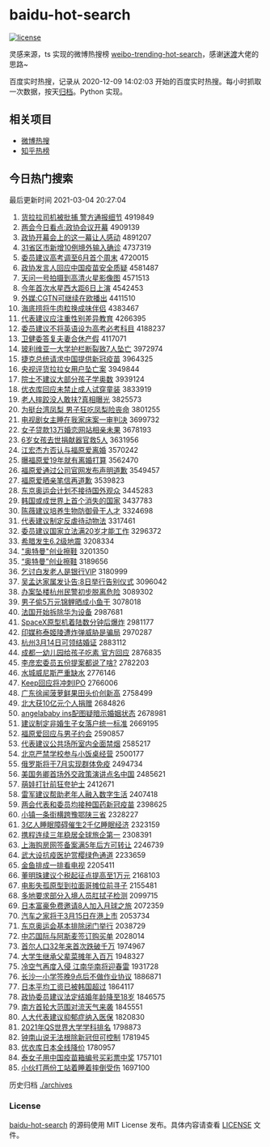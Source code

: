 # baidu-hot-search

[![license](https://img.shields.io/github/license/Arrackisarookie/baidu-hot-search)](https://github.com/Arrackisarookie/baidu-hot-search/blob/master/LICENSE)

灵感来源，ts 实现的微博热搜榜 [weibo-trending-hot-search](https://github.com/justjavac/weibo-trending-hot-search)，感谢[迷渡](https://github.com/justjavac)大佬的思路~

百度实时热搜，记录从 2020-12-09 14:02:03 开始的百度实时热搜。每小时抓取一次数据，按天[归档](./archives)。Python 实现。

## 相关项目
+ [微博热搜](https://github.com/Arrackisarookie/weibo-hot-search)
+ [知乎热榜](https://github.com/Arrackisarookie/zhihu-top-search)

## 今日热门搜索

<!-- Rank Begin -->

最后更新时间 2021-03-04 20:27:04

1. [货拉拉司机被批捕 警方通报细节](http://www.baidu.com/baidu?cl=3&tn=SE_baiduhomet8_jmjb7mjw&rsv_dl=fyb_top&fr=top1000&wd=%BB%F5%C0%AD%C0%AD%CB%BE%BB%FA%B1%BB%C5%FA%B2%B6%20%BE%AF%B7%BD%CD%A8%B1%A8%CF%B8%BD%DA) 4919849
1. [两会今日看点:政协会议开幕](http://www.baidu.com/baidu?cl=3&tn=SE_baiduhomet8_jmjb7mjw&rsv_dl=fyb_top&fr=top1000&wd=%C1%BD%BB%E1%BD%F1%C8%D5%BF%B4%B5%E3%3A%D5%FE%D0%AD%BB%E1%D2%E9%BF%AA%C4%BB) 4909139
1. [政协开幕会上的这一幕让人感动](http://www.baidu.com/baidu?cl=3&tn=SE_baiduhomet8_jmjb7mjw&rsv_dl=fyb_top&fr=top1000&wd=%D5%FE%D0%AD%BF%AA%C4%BB%BB%E1%C9%CF%B5%C4%D5%E2%D2%BB%C4%BB%C8%C3%C8%CB%B8%D0%B6%AF) 4891207
1. [31省区市新增10例境外输入确诊](http://www.baidu.com/baidu?cl=3&tn=SE_baiduhomet8_jmjb7mjw&rsv_dl=fyb_top&fr=top1000&wd=31%CA%A1%C7%F8%CA%D0%D0%C2%D4%F610%C0%FD%BE%B3%CD%E2%CA%E4%C8%EB%C8%B7%D5%EF) 4737319
1. [委员建议高考调至6月首个周末](http://www.baidu.com/baidu?cl=3&tn=SE_baiduhomet8_jmjb7mjw&rsv_dl=fyb_top&fr=top1000&wd=%CE%AF%D4%B1%BD%A8%D2%E9%B8%DF%BF%BC%B5%F7%D6%C16%D4%C2%CA%D7%B8%F6%D6%DC%C4%A9) 4720015
1. [政协发言人回应中国疫苗安全质疑](http://www.baidu.com/baidu?cl=3&tn=SE_baiduhomet8_jmjb7mjw&rsv_dl=fyb_top&fr=top1000&wd=%D5%FE%D0%AD%B7%A2%D1%D4%C8%CB%BB%D8%D3%A6%D6%D0%B9%FA%D2%DF%C3%E7%B0%B2%C8%AB%D6%CA%D2%C9) 4581487
1. [天问一号拍摄到高清火星影像图](http://www.baidu.com/baidu?cl=3&tn=SE_baiduhomet8_jmjb7mjw&rsv_dl=fyb_top&fr=top1000&wd=%CC%EC%CE%CA%D2%BB%BA%C5%C5%C4%C9%E3%B5%BD%B8%DF%C7%E5%BB%F0%D0%C7%D3%B0%CF%F1%CD%BC) 4571513
1. [今年首次水星西大距6日上演](http://www.baidu.com/baidu?cl=3&tn=SE_baiduhomet8_jmjb7mjw&rsv_dl=fyb_top&fr=top1000&wd=%BD%F1%C4%EA%CA%D7%B4%CE%CB%AE%D0%C7%CE%F7%B4%F3%BE%E06%C8%D5%C9%CF%D1%DD) 4542453
1. [外媒:CGTN可继续在欧播出](http://www.baidu.com/baidu?cl=3&tn=SE_baiduhomet8_jmjb7mjw&rsv_dl=fyb_top&fr=top1000&wd=%CD%E2%C3%BD%3ACGTN%BF%C9%BC%CC%D0%F8%D4%DA%C5%B7%B2%A5%B3%F6) 4411510
1. [海底捞将牛肉粒换成味伴侣](http://www.baidu.com/baidu?cl=3&tn=SE_baiduhomet8_jmjb7mjw&rsv_dl=fyb_top&fr=top1000&wd=%BA%A3%B5%D7%C0%CC%BD%AB%C5%A3%C8%E2%C1%A3%BB%BB%B3%C9%CE%B6%B0%E9%C2%C2) 4383467
1. [代表建议应注重性别差异教育](http://www.baidu.com/baidu?cl=3&tn=SE_baiduhomet8_jmjb7mjw&rsv_dl=fyb_top&fr=top1000&wd=%B4%FA%B1%ED%BD%A8%D2%E9%D3%A6%D7%A2%D6%D8%D0%D4%B1%F0%B2%EE%D2%EC%BD%CC%D3%FD) 4266395
1. [委员建议不将英语设为高考必考科目](http://www.baidu.com/baidu?cl=3&tn=SE_baiduhomet8_jmjb7mjw&rsv_dl=fyb_top&fr=top1000&wd=%CE%AF%D4%B1%BD%A8%D2%E9%B2%BB%BD%AB%D3%A2%D3%EF%C9%E8%CE%AA%B8%DF%BF%BC%B1%D8%BF%BC%BF%C6%C4%BF) 4188237
1. [卫健委答复夫妻合休产假](http://www.baidu.com/baidu?cl=3&tn=SE_baiduhomet8_jmjb7mjw&rsv_dl=fyb_top&fr=top1000&wd=%CE%C0%BD%A1%CE%AF%B4%F0%B8%B4%B7%F2%C6%DE%BA%CF%D0%DD%B2%FA%BC%D9) 4117071
1. [玻利维亚一大学护栏断裂致7人坠亡](http://www.baidu.com/baidu?cl=3&tn=SE_baiduhomet8_jmjb7mjw&rsv_dl=fyb_top&fr=top1000&wd=%B2%A3%C0%FB%CE%AC%D1%C7%D2%BB%B4%F3%D1%A7%BB%A4%C0%B8%B6%CF%C1%D1%D6%C27%C8%CB%D7%B9%CD%F6) 3972974
1. [捷克总统请求中国提供新冠疫苗](http://www.baidu.com/baidu?cl=3&tn=SE_baiduhomet8_jmjb7mjw&rsv_dl=fyb_top&fr=top1000&wd=%BD%DD%BF%CB%D7%DC%CD%B3%C7%EB%C7%F3%D6%D0%B9%FA%CC%E1%B9%A9%D0%C2%B9%DA%D2%DF%C3%E7) 3964325
1. [央视评货拉拉女用户坠亡案](http://www.baidu.com/baidu?cl=3&tn=SE_baiduhomet8_jmjb7mjw&rsv_dl=fyb_top&fr=top1000&wd=%D1%EB%CA%D3%C6%C0%BB%F5%C0%AD%C0%AD%C5%AE%D3%C3%BB%A7%D7%B9%CD%F6%B0%B8) 3949844
1. [院士不建议大部分孩子学奥数](http://www.baidu.com/baidu?cl=3&tn=SE_baiduhomet8_jmjb7mjw&rsv_dl=fyb_top&fr=top1000&wd=%D4%BA%CA%BF%B2%BB%BD%A8%D2%E9%B4%F3%B2%BF%B7%D6%BA%A2%D7%D3%D1%A7%B0%C2%CA%FD) 3939124
1. [优衣库回应未禁止成人试穿童装](http://www.baidu.com/baidu?cl=3&tn=SE_baiduhomet8_jmjb7mjw&rsv_dl=fyb_top&fr=top1000&wd=%D3%C5%D2%C2%BF%E2%BB%D8%D3%A6%CE%B4%BD%FB%D6%B9%B3%C9%C8%CB%CA%D4%B4%A9%CD%AF%D7%B0) 3833919
1. [老人摔跤没人敢扶?真相曝光](http://www.baidu.com/baidu?cl=3&tn=SE_baiduhomet8_jmjb7mjw&rsv_dl=fyb_top&fr=top1000&wd=%C0%CF%C8%CB%CB%A4%F5%D3%C3%BB%C8%CB%B8%D2%B7%F6%3F%D5%E6%CF%E0%C6%D8%B9%E2) 3825573
1. [为挺台湾凤梨 男子狂吃凤梨险丧命](http://www.baidu.com/baidu?cl=3&tn=SE_baiduhomet8_jmjb7mjw&rsv_dl=fyb_top&fr=top1000&wd=%CE%AA%CD%A6%CC%A8%CD%E5%B7%EF%C0%E6%20%C4%D0%D7%D3%BF%F1%B3%D4%B7%EF%C0%E6%CF%D5%C9%A5%C3%FC) 3801255
1. [电视剧女主睡在我家床案一审判决](http://www.baidu.com/baidu?cl=3&tn=SE_baiduhomet8_jmjb7mjw&rsv_dl=fyb_top&fr=top1000&wd=%B5%E7%CA%D3%BE%E7%C5%AE%D6%F7%CB%AF%D4%DA%CE%D2%BC%D2%B4%B2%B0%B8%D2%BB%C9%F3%C5%D0%BE%F6) 3699732
1. [女子贷款13万婚恋网站相亲未果](http://www.baidu.com/baidu?cl=3&tn=SE_baiduhomet8_jmjb7mjw&rsv_dl=fyb_top&fr=top1000&wd=%C5%AE%D7%D3%B4%FB%BF%EE13%CD%F2%BB%E9%C1%B5%CD%F8%D5%BE%CF%E0%C7%D7%CE%B4%B9%FB) 3678193
1. [6岁女孩去世捐献器官救5人](http://www.baidu.com/baidu?cl=3&tn=SE_baiduhomet8_jmjb7mjw&rsv_dl=fyb_top&fr=top1000&wd=6%CB%EA%C5%AE%BA%A2%C8%A5%CA%C0%BE%E8%CF%D7%C6%F7%B9%D9%BE%C85%C8%CB) 3631956
1. [江宏杰方否认与福原爱离婚](http://www.baidu.com/baidu?cl=3&tn=SE_baiduhomet8_jmjb7mjw&rsv_dl=fyb_top&fr=top1000&wd=%BD%AD%BA%EA%BD%DC%B7%BD%B7%F1%C8%CF%D3%EB%B8%A3%D4%AD%B0%AE%C0%EB%BB%E9) 3570242
1. [曝福原爱19年就有离婚打算](http://www.baidu.com/baidu?cl=3&tn=SE_baiduhomet8_jmjb7mjw&rsv_dl=fyb_top&fr=top1000&wd=%C6%D8%B8%A3%D4%AD%B0%AE19%C4%EA%BE%CD%D3%D0%C0%EB%BB%E9%B4%F2%CB%E3) 3562470
1. [福原爱通过公司官网发布声明道歉](http://www.baidu.com/baidu?cl=3&tn=SE_baiduhomet8_jmjb7mjw&rsv_dl=fyb_top&fr=top1000&wd=%B8%A3%D4%AD%B0%AE%CD%A8%B9%FD%B9%AB%CB%BE%B9%D9%CD%F8%B7%A2%B2%BC%C9%F9%C3%F7%B5%C0%C7%B8) 3549457
1. [福原爱晒亲笔信再道歉](http://www.baidu.com/baidu?cl=3&tn=SE_baiduhomet8_jmjb7mjw&rsv_dl=fyb_top&fr=top1000&wd=%B8%A3%D4%AD%B0%AE%C9%B9%C7%D7%B1%CA%D0%C5%D4%D9%B5%C0%C7%B8) 3539823
1. [东京奥运会计划不接待国外观众](http://www.baidu.com/baidu?cl=3&tn=SE_baiduhomet8_jmjb7mjw&rsv_dl=fyb_top&fr=top1000&wd=%B6%AB%BE%A9%B0%C2%D4%CB%BB%E1%BC%C6%BB%AE%B2%BB%BD%D3%B4%FD%B9%FA%CD%E2%B9%DB%D6%DA) 3445283
1. [韩国或成世界上首个消失的国家](http://www.baidu.com/baidu?cl=3&tn=SE_baiduhomet8_jmjb7mjw&rsv_dl=fyb_top&fr=top1000&wd=%BA%AB%B9%FA%BB%F2%B3%C9%CA%C0%BD%E7%C9%CF%CA%D7%B8%F6%CF%FB%CA%A7%B5%C4%B9%FA%BC%D2) 3437783
1. [陈薇建议培养生物防御骨干人才](http://www.baidu.com/baidu?cl=3&tn=SE_baiduhomet8_jmjb7mjw&rsv_dl=fyb_top&fr=top1000&wd=%B3%C2%DE%B1%BD%A8%D2%E9%C5%E0%D1%F8%C9%FA%CE%EF%B7%C0%D3%F9%B9%C7%B8%C9%C8%CB%B2%C5) 3324698
1. [代表建议制定反虐待动物法](http://www.baidu.com/baidu?cl=3&tn=SE_baiduhomet8_jmjb7mjw&rsv_dl=fyb_top&fr=top1000&wd=%B4%FA%B1%ED%BD%A8%D2%E9%D6%C6%B6%A8%B7%B4%C5%B0%B4%FD%B6%AF%CE%EF%B7%A8) 3317461
1. [委员建议国家立法满20岁才能工作](http://www.baidu.com/baidu?cl=3&tn=SE_baiduhomet8_jmjb7mjw&rsv_dl=fyb_top&fr=top1000&wd=%CE%AF%D4%B1%BD%A8%D2%E9%B9%FA%BC%D2%C1%A2%B7%A8%C2%FA20%CB%EA%B2%C5%C4%DC%B9%A4%D7%F7) 3296372
1. [希腊发生6.2级地震](http://www.baidu.com/baidu?cl=3&tn=SE_baiduhomet8_jmjb7mjw&rsv_dl=fyb_top&fr=top1000&wd=%CF%A3%C0%B0%B7%A2%C9%FA6.2%BC%B6%B5%D8%D5%F0) 3208334
1. ["奥特曼"创业擦鞋](http://www.baidu.com/baidu?cl=3&tn=SE_baiduhomet8_jmjb7mjw&rsv_dl=fyb_top&fr=top1000&wd=%22%B0%C2%CC%D8%C2%FC%22%B4%B4%D2%B5%B2%C1%D0%AC) 3201350
1. [“奥特曼”创业擦鞋](http://www.baidu.com/baidu?cl=3&tn=SE_baiduhomet8_jmjb7mjw&rsv_dl=fyb_top&fr=top1000&wd=%A1%B0%B0%C2%CC%D8%C2%FC%A1%B1%B4%B4%D2%B5%B2%C1%D0%AC) 3189656
1. [乞讨白发老人是银行VIP](http://www.baidu.com/baidu?cl=3&tn=SE_baiduhomet8_jmjb7mjw&rsv_dl=fyb_top&fr=top1000&wd=%C6%F2%CC%D6%B0%D7%B7%A2%C0%CF%C8%CB%CA%C7%D2%F8%D0%D0VIP) 3180999
1. [吴孟达家属发讣告:8日举行告别仪式](http://www.baidu.com/baidu?cl=3&tn=SE_baiduhomet8_jmjb7mjw&rsv_dl=fyb_top&fr=top1000&wd=%CE%E2%C3%CF%B4%EF%BC%D2%CA%F4%B7%A2%B8%BC%B8%E6%3A8%C8%D5%BE%D9%D0%D0%B8%E6%B1%F0%D2%C7%CA%BD) 3096042
1. [办案坠楼杭州民警初步脱离危险](http://www.baidu.com/baidu?cl=3&tn=SE_baiduhomet8_jmjb7mjw&rsv_dl=fyb_top&fr=top1000&wd=%B0%EC%B0%B8%D7%B9%C2%A5%BA%BC%D6%DD%C3%F1%BE%AF%B3%F5%B2%BD%CD%D1%C0%EB%CE%A3%CF%D5) 3089302
1. [男子偷5万元锦鲤晒成小鱼干](http://www.baidu.com/baidu?cl=3&tn=SE_baiduhomet8_jmjb7mjw&rsv_dl=fyb_top&fr=top1000&wd=%C4%D0%D7%D3%CD%B55%CD%F2%D4%AA%BD%F5%C0%F0%C9%B9%B3%C9%D0%A1%D3%E3%B8%C9) 3078018
1. [法国开始拆除华为设备](http://www.baidu.com/baidu?cl=3&tn=SE_baiduhomet8_jmjb7mjw&rsv_dl=fyb_top&fr=top1000&wd=%B7%A8%B9%FA%BF%AA%CA%BC%B2%F0%B3%FD%BB%AA%CE%AA%C9%E8%B1%B8) 2987681
1. [SpaceX原型机着陆数分钟后爆炸](http://www.baidu.com/baidu?cl=3&tn=SE_baiduhomet8_jmjb7mjw&rsv_dl=fyb_top&fr=top1000&wd=SpaceX%D4%AD%D0%CD%BB%FA%D7%C5%C2%BD%CA%FD%B7%D6%D6%D3%BA%F3%B1%AC%D5%A8) 2981177
1. [印媒称泰姬陵遭炸弹威胁是骗局](http://www.baidu.com/baidu?cl=3&tn=SE_baiduhomet8_jmjb7mjw&rsv_dl=fyb_top&fr=top1000&wd=%D3%A1%C3%BD%B3%C6%CC%A9%BC%A7%C1%EA%D4%E2%D5%A8%B5%AF%CD%FE%D0%B2%CA%C7%C6%AD%BE%D6) 2970287
1. [杭州3月14日可领结婚证](http://www.baidu.com/baidu?cl=3&tn=SE_baiduhomet8_jmjb7mjw&rsv_dl=fyb_top&fr=top1000&wd=%BA%BC%D6%DD3%D4%C214%C8%D5%BF%C9%C1%EC%BD%E1%BB%E9%D6%A4) 2883112
1. [成都一幼儿园给孩子吃素 官方回应](http://www.baidu.com/baidu?cl=3&tn=SE_baiduhomet8_jmjb7mjw&rsv_dl=fyb_top&fr=top1000&wd=%B3%C9%B6%BC%D2%BB%D3%D7%B6%F9%D4%B0%B8%F8%BA%A2%D7%D3%B3%D4%CB%D8%20%B9%D9%B7%BD%BB%D8%D3%A6) 2876835
1. [李彦宏委员五份提案都说了啥?](http://www.baidu.com/baidu?cl=3&tn=SE_baiduhomet8_jmjb7mjw&rsv_dl=fyb_top&fr=top1000&wd=%C0%EE%D1%E5%BA%EA%CE%AF%D4%B1%CE%E5%B7%DD%CC%E1%B0%B8%B6%BC%CB%B5%C1%CB%C9%B6%3F) 2782203
1. [水城威尼斯严重缺水](http://www.baidu.com/baidu?cl=3&tn=SE_baiduhomet8_jmjb7mjw&rsv_dl=fyb_top&fr=top1000&wd=%CB%AE%B3%C7%CD%FE%C4%E1%CB%B9%D1%CF%D6%D8%C8%B1%CB%AE) 2776146
1. [Keep回应将冲刺IPO](http://www.baidu.com/baidu?cl=3&tn=SE_baiduhomet8_jmjb7mjw&rsv_dl=fyb_top&fr=top1000&wd=Keep%BB%D8%D3%A6%BD%AB%B3%E5%B4%CCIPO) 2766006
1. [广东徐闻菠萝鲜果田头价创新高](http://www.baidu.com/baidu?cl=3&tn=SE_baiduhomet8_jmjb7mjw&rsv_dl=fyb_top&fr=top1000&wd=%B9%E3%B6%AB%D0%EC%CE%C5%B2%A4%C2%DC%CF%CA%B9%FB%CC%EF%CD%B7%BC%DB%B4%B4%D0%C2%B8%DF) 2758499
1. [北大获10亿元个人捐赠](http://www.baidu.com/baidu?cl=3&tn=SE_baiduhomet8_jmjb7mjw&rsv_dl=fyb_top&fr=top1000&wd=%B1%B1%B4%F3%BB%F110%D2%DA%D4%AA%B8%F6%C8%CB%BE%E8%D4%F9) 2684826
1. [angelababy ins配图疑暗示婚姻状态](http://www.baidu.com/baidu?cl=3&tn=SE_baiduhomet8_jmjb7mjw&rsv_dl=fyb_top&fr=top1000&wd=angelababy%20ins%C5%E4%CD%BC%D2%C9%B0%B5%CA%BE%BB%E9%D2%F6%D7%B4%CC%AC) 2678981
1. [建议制定非婚生子女落户统一标准](http://www.baidu.com/baidu?cl=3&tn=SE_baiduhomet8_jmjb7mjw&rsv_dl=fyb_top&fr=top1000&wd=%BD%A8%D2%E9%D6%C6%B6%A8%B7%C7%BB%E9%C9%FA%D7%D3%C5%AE%C2%E4%BB%A7%CD%B3%D2%BB%B1%EA%D7%BC) 2669195
1. [福原爱回应与男子约会](http://www.baidu.com/baidu?cl=3&tn=SE_baiduhomet8_jmjb7mjw&rsv_dl=fyb_top&fr=top1000&wd=%B8%A3%D4%AD%B0%AE%BB%D8%D3%A6%D3%EB%C4%D0%D7%D3%D4%BC%BB%E1) 2590857
1. [代表建议公共场所室内全面禁烟](http://www.baidu.com/baidu?cl=3&tn=SE_baiduhomet8_jmjb7mjw&rsv_dl=fyb_top&fr=top1000&wd=%B4%FA%B1%ED%BD%A8%D2%E9%B9%AB%B9%B2%B3%A1%CB%F9%CA%D2%C4%DA%C8%AB%C3%E6%BD%FB%D1%CC) 2585217
1. [北京严禁学校参与小饭桌经营](http://www.baidu.com/baidu?cl=3&tn=SE_baiduhomet8_jmjb7mjw&rsv_dl=fyb_top&fr=top1000&wd=%B1%B1%BE%A9%D1%CF%BD%FB%D1%A7%D0%A3%B2%CE%D3%EB%D0%A1%B7%B9%D7%C0%BE%AD%D3%AA) 2500177
1. [俄罗斯将于7月实现群体免疫](http://www.baidu.com/baidu?cl=3&tn=SE_baiduhomet8_jmjb7mjw&rsv_dl=fyb_top&fr=top1000&wd=%B6%ED%C2%DE%CB%B9%BD%AB%D3%DA7%D4%C2%CA%B5%CF%D6%C8%BA%CC%E5%C3%E2%D2%DF) 2494734
1. [美国务卿首场外交政策演讲点名中国](http://www.baidu.com/baidu?cl=3&tn=SE_baiduhomet8_jmjb7mjw&rsv_dl=fyb_top&fr=top1000&wd=%C3%C0%B9%FA%CE%F1%C7%E4%CA%D7%B3%A1%CD%E2%BD%BB%D5%FE%B2%DF%D1%DD%BD%B2%B5%E3%C3%FB%D6%D0%B9%FA) 2485621
1. [萌娃打针前狂夸护士](http://www.baidu.com/baidu?cl=3&tn=SE_baiduhomet8_jmjb7mjw&rsv_dl=fyb_top&fr=top1000&wd=%C3%C8%CD%DE%B4%F2%D5%EB%C7%B0%BF%F1%BF%E4%BB%A4%CA%BF) 2412671
1. [雷军建议帮助老年人融入数字生活](http://www.baidu.com/baidu?cl=3&tn=SE_baiduhomet8_jmjb7mjw&rsv_dl=fyb_top&fr=top1000&wd=%C0%D7%BE%FC%BD%A8%D2%E9%B0%EF%D6%FA%C0%CF%C4%EA%C8%CB%C8%DA%C8%EB%CA%FD%D7%D6%C9%FA%BB%EE) 2407418
1. [两会代表和委员均接种国药新冠疫苗](http://www.baidu.com/baidu?cl=3&tn=SE_baiduhomet8_jmjb7mjw&rsv_dl=fyb_top&fr=top1000&wd=%C1%BD%BB%E1%B4%FA%B1%ED%BA%CD%CE%AF%D4%B1%BE%F9%BD%D3%D6%D6%B9%FA%D2%A9%D0%C2%B9%DA%D2%DF%C3%E7) 2398625
1. [小镇一条街横跨豫鄂陕三省](http://www.baidu.com/baidu?cl=3&tn=SE_baiduhomet8_jmjb7mjw&rsv_dl=fyb_top&fr=top1000&wd=%D0%A1%D5%F2%D2%BB%CC%F5%BD%D6%BA%E1%BF%E7%D4%A5%B6%F5%C9%C2%C8%FD%CA%A1) 2328227
1. [3亿人睡眠障碍催生2千亿睡眠经济](http://www.baidu.com/baidu?cl=3&tn=SE_baiduhomet8_jmjb7mjw&rsv_dl=fyb_top&fr=top1000&wd=3%D2%DA%C8%CB%CB%AF%C3%DF%D5%CF%B0%AD%B4%DF%C9%FA2%C7%A7%D2%DA%CB%AF%C3%DF%BE%AD%BC%C3) 2323159
1. [携程连续三年稳居全球旅企第一](http://www.baidu.com/baidu?cl=3&tn=SE_baiduhomet8_jmjb7mjw&rsv_dl=fyb_top&fr=top1000&wd=%D0%AF%B3%CC%C1%AC%D0%F8%C8%FD%C4%EA%CE%C8%BE%D3%C8%AB%C7%F2%C2%C3%C6%F3%B5%DA%D2%BB) 2308391
1. [上海购房网签备案满5年后方可转让](http://www.baidu.com/baidu?cl=3&tn=SE_baiduhomet8_jmjb7mjw&rsv_dl=fyb_top&fr=top1000&wd=%C9%CF%BA%A3%B9%BA%B7%BF%CD%F8%C7%A9%B1%B8%B0%B8%C2%FA5%C4%EA%BA%F3%B7%BD%BF%C9%D7%AA%C8%C3) 2246739
1. [武大设抗疫医护赏樱绿色通道](http://www.baidu.com/baidu?cl=3&tn=SE_baiduhomet8_jmjb7mjw&rsv_dl=fyb_top&fr=top1000&wd=%CE%E4%B4%F3%C9%E8%BF%B9%D2%DF%D2%BD%BB%A4%C9%CD%D3%A3%C2%CC%C9%AB%CD%A8%B5%C0) 2233659
1. [金鱼排成一排看电视](http://www.baidu.com/baidu?cl=3&tn=SE_baiduhomet8_jmjb7mjw&rsv_dl=fyb_top&fr=top1000&wd=%BD%F0%D3%E3%C5%C5%B3%C9%D2%BB%C5%C5%BF%B4%B5%E7%CA%D3) 2205411
1. [董明珠建议个税起征点提高至1万元](http://www.baidu.com/baidu?cl=3&tn=SE_baiduhomet8_jmjb7mjw&rsv_dl=fyb_top&fr=top1000&wd=%B6%AD%C3%F7%D6%E9%BD%A8%D2%E9%B8%F6%CB%B0%C6%F0%D5%F7%B5%E3%CC%E1%B8%DF%D6%C11%CD%F2%D4%AA) 2168103
1. [电影失孤原型到拉面哥摊位前寻子](http://www.baidu.com/baidu?cl=3&tn=SE_baiduhomet8_jmjb7mjw&rsv_dl=fyb_top&fr=top1000&wd=%B5%E7%D3%B0%CA%A7%B9%C2%D4%AD%D0%CD%B5%BD%C0%AD%C3%E6%B8%E7%CC%AF%CE%BB%C7%B0%D1%B0%D7%D3) 2155481
1. [多地要求部分入境人员肛拭子检测](http://www.baidu.com/baidu?cl=3&tn=SE_baiduhomet8_jmjb7mjw&rsv_dl=fyb_top&fr=top1000&wd=%B6%E0%B5%D8%D2%AA%C7%F3%B2%BF%B7%D6%C8%EB%BE%B3%C8%CB%D4%B1%B8%D8%CA%C3%D7%D3%BC%EC%B2%E2) 2099715
1. [日本富豪免费邀请8人加入月球之旅](http://www.baidu.com/baidu?cl=3&tn=SE_baiduhomet8_jmjb7mjw&rsv_dl=fyb_top&fr=top1000&wd=%C8%D5%B1%BE%B8%BB%BA%C0%C3%E2%B7%D1%D1%FB%C7%EB8%C8%CB%BC%D3%C8%EB%D4%C2%C7%F2%D6%AE%C2%C3) 2072359
1. [汽车之家将于3月15日在港上市](http://www.baidu.com/baidu?cl=3&tn=SE_baiduhomet8_jmjb7mjw&rsv_dl=fyb_top&fr=top1000&wd=%C6%FB%B3%B5%D6%AE%BC%D2%BD%AB%D3%DA3%D4%C215%C8%D5%D4%DA%B8%DB%C9%CF%CA%D0) 2053734
1. [东京奥运会基本排除闭门举行](http://www.baidu.com/baidu?cl=3&tn=SE_baiduhomet8_jmjb7mjw&rsv_dl=fyb_top&fr=top1000&wd=%B6%AB%BE%A9%B0%C2%D4%CB%BB%E1%BB%F9%B1%BE%C5%C5%B3%FD%B1%D5%C3%C5%BE%D9%D0%D0) 2038729
1. [中芯国际与阿斯麦签订购买单](http://www.baidu.com/baidu?cl=3&tn=SE_baiduhomet8_jmjb7mjw&rsv_dl=fyb_top&fr=top1000&wd=%D6%D0%D0%BE%B9%FA%BC%CA%D3%EB%B0%A2%CB%B9%C2%F3%C7%A9%B6%A9%B9%BA%C2%F2%B5%A5) 2028014
1. [首尔人口32年来首次跌破千万](http://www.baidu.com/baidu?cl=3&tn=SE_baiduhomet8_jmjb7mjw&rsv_dl=fyb_top&fr=top1000&wd=%CA%D7%B6%FB%C8%CB%BF%DA32%C4%EA%C0%B4%CA%D7%B4%CE%B5%F8%C6%C6%C7%A7%CD%F2) 1974967
1. [大学生继承父辈菜摊年入百万](http://www.baidu.com/baidu?cl=3&tn=SE_baiduhomet8_jmjb7mjw&rsv_dl=fyb_top&fr=top1000&wd=%B4%F3%D1%A7%C9%FA%BC%CC%B3%D0%B8%B8%B1%B2%B2%CB%CC%AF%C4%EA%C8%EB%B0%D9%CD%F2) 1948327
1. [冷空气再度入侵 江南华南将迎春雷](http://www.baidu.com/baidu?cl=3&tn=SE_baiduhomet8_jmjb7mjw&rsv_dl=fyb_top&fr=top1000&wd=%C0%E4%BF%D5%C6%F8%D4%D9%B6%C8%C8%EB%C7%D6%20%BD%AD%C4%CF%BB%AA%C4%CF%BD%AB%D3%AD%B4%BA%C0%D7) 1931728
1. [长沙一小学签晚9点后不做作业协议](http://www.baidu.com/baidu?cl=3&tn=SE_baiduhomet8_jmjb7mjw&rsv_dl=fyb_top&fr=top1000&wd=%B3%A4%C9%B3%D2%BB%D0%A1%D1%A7%C7%A9%CD%ED9%B5%E3%BA%F3%B2%BB%D7%F6%D7%F7%D2%B5%D0%AD%D2%E9) 1886871
1. [日本平均工资已被韩国超过](http://www.baidu.com/baidu?cl=3&tn=SE_baiduhomet8_jmjb7mjw&rsv_dl=fyb_top&fr=top1000&wd=%C8%D5%B1%BE%C6%BD%BE%F9%B9%A4%D7%CA%D2%D1%B1%BB%BA%AB%B9%FA%B3%AC%B9%FD) 1864117
1. [政协委员建议法定结婚年龄降至18岁](http://www.baidu.com/baidu?cl=3&tn=SE_baiduhomet8_jmjb7mjw&rsv_dl=fyb_top&fr=top1000&wd=%D5%FE%D0%AD%CE%AF%D4%B1%BD%A8%D2%E9%B7%A8%B6%A8%BD%E1%BB%E9%C4%EA%C1%E4%BD%B5%D6%C118%CB%EA) 1846575
1. [南方首轮大范围对流天气来袭](http://www.baidu.com/baidu?cl=3&tn=SE_baiduhomet8_jmjb7mjw&rsv_dl=fyb_top&fr=top1000&wd=%C4%CF%B7%BD%CA%D7%C2%D6%B4%F3%B7%B6%CE%A7%B6%D4%C1%F7%CC%EC%C6%F8%C0%B4%CF%AE) 1845551
1. [人大代表建议抑郁症纳入医保](http://www.baidu.com/baidu?cl=3&tn=SE_baiduhomet8_jmjb7mjw&rsv_dl=fyb_top&fr=top1000&wd=%C8%CB%B4%F3%B4%FA%B1%ED%BD%A8%D2%E9%D2%D6%D3%F4%D6%A2%C4%C9%C8%EB%D2%BD%B1%A3) 1820830
1. [2021年QS世界大学学科排名](http://www.baidu.com/baidu?cl=3&tn=SE_baiduhomet8_jmjb7mjw&rsv_dl=fyb_top&fr=top1000&wd=2021%C4%EAQS%CA%C0%BD%E7%B4%F3%D1%A7%D1%A7%BF%C6%C5%C5%C3%FB) 1798873
1. [钟南山说无法根除新冠但可控制](http://www.baidu.com/baidu?cl=3&tn=SE_baiduhomet8_jmjb7mjw&rsv_dl=fyb_top&fr=top1000&wd=%D6%D3%C4%CF%C9%BD%CB%B5%CE%DE%B7%A8%B8%F9%B3%FD%D0%C2%B9%DA%B5%AB%BF%C9%BF%D8%D6%C6) 1781945
1. [优衣库日本全线降价](http://www.baidu.com/baidu?cl=3&tn=SE_baiduhomet8_jmjb7mjw&rsv_dl=fyb_top&fr=top1000&wd=%D3%C5%D2%C2%BF%E2%C8%D5%B1%BE%C8%AB%CF%DF%BD%B5%BC%DB) 1780957
1. [泰女子用中国疫苗箱编号买彩票中奖](http://www.baidu.com/baidu?cl=3&tn=SE_baiduhomet8_jmjb7mjw&rsv_dl=fyb_top&fr=top1000&wd=%CC%A9%C5%AE%D7%D3%D3%C3%D6%D0%B9%FA%D2%DF%C3%E7%CF%E4%B1%E0%BA%C5%C2%F2%B2%CA%C6%B1%D6%D0%BD%B1) 1757101
1. [小伙打两份工站着睡着摔倒受伤](http://www.baidu.com/baidu?cl=3&tn=SE_baiduhomet8_jmjb7mjw&rsv_dl=fyb_top&fr=top1000&wd=%D0%A1%BB%EF%B4%F2%C1%BD%B7%DD%B9%A4%D5%BE%D7%C5%CB%AF%D7%C5%CB%A4%B5%B9%CA%DC%C9%CB) 1697100
<!-- Rank End -->

历史归档 [./archives](./archives)

### License

[baidu-hot-search](https://github.com/Arrackisarookie/baidu-hot-search) 的源码使用 MIT License 发布。具体内容请查看 [LICENSE](./LICENSE) 文件。
